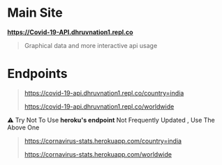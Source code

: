 # Main Site
**https://Covid-19-API.dhruvnation1.repl.co**
> Graphical data and more interactive api usage 



# Endpoints

> https://covid-19-api.dhruvnation1.repl.co/country=india
>
>https://covid-19-api.dhruvnation1.repl.co/worldwide



⚠ Try Not To Use **heroku's endpoint** Not Frequently Updated , Use The Above One


>https://cornavirus-stats.herokuapp.com/country=india
>
>https://cornavirus-stats.herokuapp.com/worldwide
